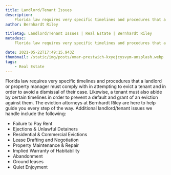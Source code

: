 ```yaml
---
title: Landlord/Tenant Issues
description:
    Florida law requires very specific timelines and procedures that a landlord or property manager must comply with in attempting to evict a tenant and in order to avoid a dismissal of their case.
author: Bernhardt Riley

titletag: Landlord/Tenant Issues | Real Estate | Bernhardt Riley
metadesc:
    Florida law requires very specific timelines and procedures that a landlord or property manager must comply with in attempting to evict a tenant and in order to avoid a dismissal of their case.

date: 2021-05-22T17:49:15.943Z
thumbnail: /static/img/posts/omar-prestwich-kxyejcysvym-unsplash.webp
tags:
    - Real Estate
---
```


Florida law requires very specific timelines and procedures that a landlord or property manager must comply with in attempting to evict a tenant and in order to avoid a dismissal of their case.
Likewise, a tenant must also abide by certain timelines in order to prevent a default and grant of an eviction against them. The eviction attorneys at Bernhardt Riley are here to help guide you every
step of the way. Additional landlord/tenant issues we handle include the following:

-   Failure to Pay Rent
-   Ejections & Unlawful Detainers
-   Residential & Commercial Evictions
-   Lease Drafting and Negotiation
-   Property Maintenance & Repair
-   Implied Warranty of Habitability
-   Abandonment
-   Ground leases
-   Quiet Enjoyment
